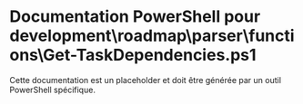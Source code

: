 # Documentation PowerShell pour development\roadmap\parser\functions\Get-TaskDependencies.ps1

Cette documentation est un placeholder et doit être générée par un outil PowerShell spécifique.
